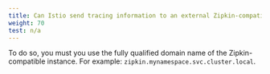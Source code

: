 ```yaml
---
title: Can Istio send tracing information to an external Zipkin-compatible backend?
weight: 70
test: n/a
---
```


To do so, you must you use the fully qualified domain name of the Zipkin-compatible instance. For example:
`zipkin.mynamespace.svc.cluster.local`.
